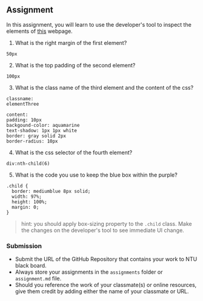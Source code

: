 ## Assignment

In this assignment, you will learn to use the developer's tool to inspect the elements of [this](https://nznznh.csb.app/) webpage.

1. What is the right margin of the first element? 
```
50px
```

2. What is the top padding of the second element?
```
100px
```

3. What is the class name of the third element and the content of the css?
```
classname:
elementThree 

content:
padding: 10px
backgound-color: aquamarine
text-shadow: 1px 1px white
border: gray solid 2px
border-radius: 10px
```

4. What is the css selector of the fourth element?
```
div:nth-child(6)
```

5. What is the code you use to keep the blue box within the purple?
```
.child {
  border: mediumblue 8px solid;
  width: 97%;
  height: 100%;
  margin: 0;
}
```

> hint: you should apply box-sizing property to the `.child` class. Make the changes on the developer's tool to see immediate UI change.



### Submission 

- Submit the URL of the GitHub Repository that contains your work to NTU black board.
- Always store your assignments in the `assignments` folder or `assignment.md` file.
- Should you reference the work of your classmate(s) or online resources, give them credit by adding either the name of your classmate or URL. 
